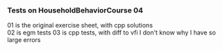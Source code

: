 ### Tests on HouseholdBehaviorCourse 04
01 is the original exercise sheet, with cpp solutions  
02 is egm tests
03 is cpp tests, with diff to vfi
I don't know why I have so large errors  
